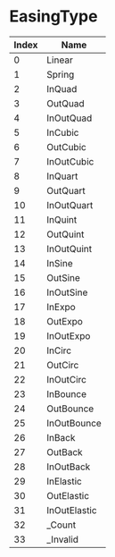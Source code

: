 # EasingType

Index | Name
--- | ---
0 | Linear
1 | Spring
2 | InQuad
3 | OutQuad
4 | InOutQuad
5 | InCubic
6 | OutCubic
7 | InOutCubic
8 | InQuart
9 | OutQuart
10 | InOutQuart
11 | InQuint
12 | OutQuint
13 | InOutQuint
14 | InSine
15 | OutSine
16 | InOutSine
17 | InExpo
18 | OutExpo
19 | InOutExpo
20 | InCirc
21 | OutCirc
22 | InOutCirc
23 | InBounce
24 | OutBounce
25 | InOutBounce
26 | InBack
27 | OutBack
28 | InOutBack
29 | InElastic
30 | OutElastic
31 | InOutElastic
32 | _Count
33 | _Invalid